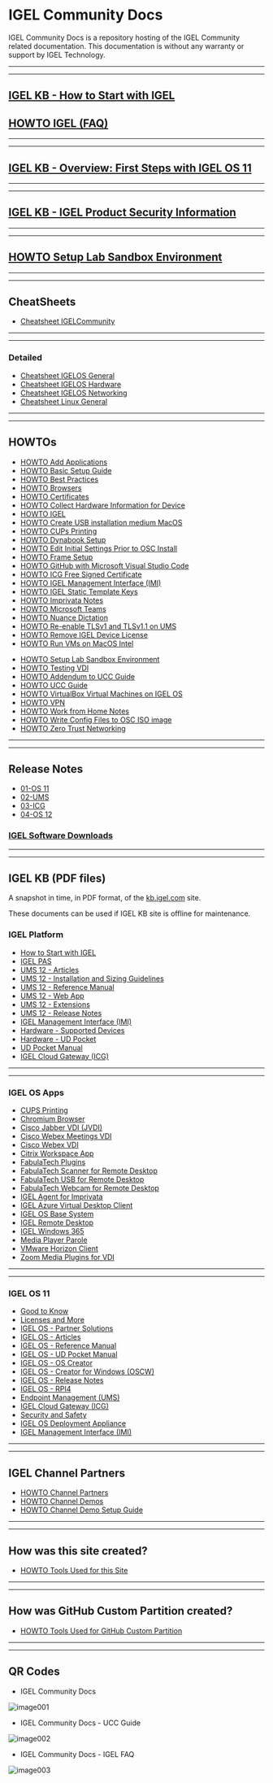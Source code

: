 # IGEL Community Docs

IGEL Community Docs is a repository hosting of the IGEL Community related documentation.
This documentation is without any warranty or support by IGEL Technology.

----------

----------

<!---
Comments

https://squidfunk.github.io/mkdocs-material/setup/setting-up-site-analytics/

https://analytics.google.com/analytics/web/#/p431187557/reports/intelligenthome

Stream Name: IGEL-Community-Docs
Stream URL: https://igel-community.github.io/IGEL-Docs-v02
Stream ID: 7617562864
Measurement Id: G-PTNHLB3WSX

-->

## [IGEL KB - How to Start with IGEL](https://kb.igel.com/en/how-to-start-with-igel/current/)

## [HOWTO IGEL (FAQ)](Docs/HOWTO-COSMOS.md)

----------

----------

## [IGEL KB - Overview: First Steps with IGEL OS 11](https://kb.igel.com/en/igel-os/11.10/overview-first-steps-with-igel-os-11)

----------

----------

## [IGEL KB - IGEL Product Security Information](https://kb.igel.com/security-safety/current/igel-product-security-information)

----------

----------

## [HOWTO Setup Lab Sandbox Environment](Docs/HOWTO-Setup-Lab-Sandbox-Environment.md)

----------

----------

## CheatSheets

- [Cheatsheet IGELCommunity](Docs/Cheatsheet-IGELCommunity.md)

----------

----------

### Detailed

- [Cheatsheet IGELOS General](Docs/Cheatsheet-IGELOS-General.md)
- [Cheatsheet IGELOS Hardware](Docs/Cheatsheet-IGELOS-Hardware.md)
- [Cheatsheet IGELOS Networking](Docs/Cheatsheet-IGELOS-Networking.md)
- [Cheatsheet Linux General](Docs/Cheatsheet-Linux-General.md)

----------

----------

## HOWTOs

- [HOWTO Add Applications](Docs/HOWTO-Add-Applications.md)
- [HOWTO Basic Setup Guide](Docs/HOWTO-Basic-Setup-Guide.md)
- [HOWTO Best Practices](Docs/HOWTO-Best-Practices.md)
- [HOWTO Browsers](Docs/HOWTO-Browsers.md)
- [HOWTO Certificates](Docs/HOWTO-Certificates.md)
- [HOWTO Collect Hardware Information for Device](Docs/HOWTO-Collect-Hardware-Information-for-Device.md)
- [HOWTO IGEL](Docs/HOWTO-COSMOS.md)
- [HOWTO Create USB installation medium MacOS](Docs/HOWTO-Create-USB-Installation-medium-MacOS.md)
- [HOWTO CUPs Printing](Docs/HOWTO-CUPs-Printing.md)
- [HOWTO Dynabook Setup](Docs/HOWTO-Dynabook-Setup.md)
- [HOWTO Edit Initial Settings Prior to OSC Install](Docs/HOWTO-Edit-Initial-Settings-OSC.md)
- [HOWTO Frame Setup](Docs/HOWTO-Frame-Setup.md)
- [HOWTO GitHub with Microsoft Visual Studio Code](Docs/HOWTO-GitHub-with-VS-Code.md)
- [HOWTO ICG Free Signed Certificate](Docs/HOWTO-ICG-Free-Signed-Certificate.md)
- [HOWTO IGEL Management Interface (IMI)](Docs/HOWTO-IGEL-Management-Interface.md)
- [HOWTO IGEL Static Template Keys](Docs/HOWTO-IGEL-Static-Template-Keys.md)
- [HOWTO Imprivata Notes](Docs/HOWTO-Imprivata-Notes.md)
- [HOWTO Microsoft Teams](Docs/HOWTO-Microsoft-Teams-Optimization.md)
- [HOWTO Nuance Dictation](Docs/HOWTO-Nuance-Dictation.md)
- [HOWTO Re-enable TLSv1 and TLSv1.1 on UMS](Docs/HOWTO-Re-enable_TLSv1_and_TLSv11_on_UMS.md)
- [HOWTO Remove IGEL Device License](Docs/HOWTO-Remove-IGEL-Device-License.md)
- [HOWTO Run VMs on MacOS Intel](Docs/HOWTO-Run-VMs-on-MacOS-Intel.md)
<!---
- [HOWTO Sample Profiles](Docs/HOWTO-Sample-Profiles.md)
-->
- [HOWTO Setup Lab Sandbox Environment](Docs/HOWTO-Setup-Lab-Sandbox-Environment.md)
- [HOWTO Testing VDI](Docs/HOWTO-Testing-VDI.md)
- [HOWTO Addendum to UCC Guide ](Docs/HOWTO-UCC.md)
- [HOWTO UCC Guide ](Docs/HOWTO-UCC-Guide.md)
- [HOWTO VirtualBox Virtual Machines on IGEL OS](Docs/HOWTO-VirtualBox-VMs-on-IGELOS.md)
- [HOWTO VPN](Docs/HOWTO-VPN.md)
- [HOWTO Work from Home Notes](Docs/HOWTO-Work-from-Home-Notes.md)
- [HOWTO Write Config Files to OSC ISO image](Docs/HOWTO-Write-Config-Files-OSC-ISO.md)
- [HOWTO Zero Trust Networking](Docs/HOWTO-Zero-Trust-Networking.md)

----------

----------

## Release Notes

- [01-OS 11](Docs/ReleaseNotes/01-OS11)
- [02-UMS](Docs/ReleaseNotes/02-UMS)
- [03-ICG](Docs/ReleaseNotes/03-ICG)
- [04-OS 12](Docs/ReleaseNotes/04-OS12)

### [IGEL Software Downloads](https://www.igel.com/software-downloads/)

----------

----------

## IGEL KB (PDF files)

A snapshot in time, in PDF format, of the [kb.igel.com](https://kb.igel.com) site.

These documents can be used if IGEL KB site is offline for maintenance.

### IGEL Platform

- [How to Start with IGEL](https://raw.githubusercontent.com/IGEL-Community/IGEL-Docs-KB/main/IGEL-KB/01-COSMOS_Platform/01-How_to_Start_with_IGEL_COSMOS.pdf)
- [IGEL PAS](https://raw.githubusercontent.com/IGEL-Community/IGEL-Docs-KB/main/IGEL-KB/01-COSMOS_Platform/02-IGEL_COSMOS_PAS.pdf)
- [UMS 12 - Articles](https://raw.githubusercontent.com/IGEL-Community/IGEL-Docs-KB/main/IGEL-KB/01-COSMOS_Platform/03a-UMS_Articles.pdf)
- [UMS 12 - Installation and Sizing Guidelines](https://raw.githubusercontent.com/IGEL-Community/IGEL-Docs-KB/main/IGEL-KB/01-COSMOS_Platform/03b-Installation_and_Sizing_Guidelines_for_IGEL_UMS.pdf)
- [UMS 12 - Reference Manual](https://raw.githubusercontent.com/IGEL-Community/IGEL-Docs-KB/main/IGEL-KB/01-COSMOS_Platform/03c-UMS_Reference_Manual.pdf)
- [UMS 12 - Web App](https://raw.githubusercontent.com/IGEL-Community/IGEL-Docs-KB/main/IGEL-KB/01-COSMOS_Platform/03d-IGEL_UMS_Web_App.pdf)
- [UMS 12 - Extensions](https://raw.githubusercontent.com/IGEL-Community/IGEL-Docs-KB/main/IGEL-KB/01-COSMOS_Platform/03e-UMS_Extensions.pdf)
- [UMS 12 - Release Notes](https://raw.githubusercontent.com/IGEL-Community/IGEL-Docs-KB/main/IGEL-KB/01-COSMOS_Platform/03f-UMS_Release_Notes.pdf)
- [IGEL Management Interface (IMI)](https://raw.githubusercontent.com/IGEL-Community/IGEL-Docs-KB/main/IGEL-KB/01-COSMOS_Platform/04-IGEL_Management_Interface_IMI.pdf)
- [Hardware - Supported Devices](https://raw.githubusercontent.com/IGEL-Community/IGEL-Docs-KB/main/IGEL-KB/01-COSMOS_Platform/05a-Hardware_Supported_Devices.pdf)
- [Hardware - UD Pocket](https://raw.githubusercontent.com/IGEL-Community/IGEL-Docs-KB/main/IGEL-KB/01-COSMOS_Platform/05b-UD_Pocket.pdf)
- [UD Pocket Manual](https://raw.githubusercontent.com/IGEL-Community/IGEL-Docs-KB/main/IGEL-KB/01-COSMOS_Platform/05c-UD_Pocket_Manual.pdf)
- [IGEL Cloud Gateway (ICG)](https://raw.githubusercontent.com/IGEL-Community/IGEL-Docs-KB/main/IGEL-KB/01-COSMOS_Platform/06-IGEL_Cloud_Gateway_ICG.pdf)


----------

----------

### IGEL OS Apps

- [CUPS Printing](https://raw.githubusercontent.com/IGEL-Community/IGEL-Docs-KB/main/IGEL-KB/02-IGEL_OS_Apps/15-CUPS_Printing_App.pdf)
- [Chromium Browser](https://raw.githubusercontent.com/IGEL-Community/IGEL-Docs-KB/main/IGEL-KB/02-IGEL_OS_Apps/04-Chromium_Browser.pdf)
- [Cisco Jabber VDI (JVDI)](https://raw.githubusercontent.com/IGEL-Community/IGEL-Docs-KB/main/IGEL-KB/02-IGEL_OS_Apps/07-Cisco_Jabber_VDI_JVDI.pdf)
- [Cisco Webex Meetings VDI](https://raw.githubusercontent.com/IGEL-Community/IGEL-Docs-KB/main/IGEL-KB/02-IGEL_OS_Apps/06-Cisco_Webex_Meetings_VDI.pdf)
- [Cisco Webex VDI](https://raw.githubusercontent.com/IGEL-Community/IGEL-Docs-KB/main/IGEL-KB/02-IGEL_OS_Apps/05-Cisco_Webex_VDI.pdf)
- [Citrix Workspace App](https://raw.githubusercontent.com/IGEL-Community/IGEL-Docs-KB/main/IGEL-KB/02-IGEL_OS_Apps/01-Citrix_Workspace_App.pdf)
- [FabulaTech Plugins](https://raw.githubusercontent.com/IGEL-Community/IGEL-Docs-KB/main/IGEL-KB/02-IGEL_OS_Apps/11-FabulaTech_Plugins.pdf)
- [FabulaTech Scanner for Remote Desktop](https://raw.githubusercontent.com/IGEL-Community/IGEL-Docs-KB/main/IGEL-KB/02-IGEL_OS_Apps/13-FabulaTech_Scanner_for_Remote_Desktop.pdf)
- [FabulaTech USB for Remote Desktop](https://raw.githubusercontent.com/IGEL-Community/IGEL-Docs-KB/main/IGEL-KB/02-IGEL_OS_Apps/10-FabulaTech_USB_for_Remote_Desktop.pdf)
- [FabulaTech Webcam for Remote Desktop](https://raw.githubusercontent.com/IGEL-Community/IGEL-Docs-KB/main/IGEL-KB/02-IGEL_OS_Apps/12-FabulaTech_Webcam_for_Remote_Desktop.pdf)
- [IGEL Agent for Imprivata](https://raw.githubusercontent.com/IGEL-Community/IGEL-Docs-KB/main/IGEL-KB/02-IGEL_OS_Apps/09-IGEL_Agent_for_Imprivata.pdf)
- [IGEL Azure Virtual Desktop Client](https://raw.githubusercontent.com/IGEL-Community/IGEL-Docs-KB/main/IGEL-KB/02-IGEL_OS_Apps/02-IGEL_Azure_Virtual_Desktop_Client.pdf)
- [IGEL OS Base System](https://raw.githubusercontent.com/IGEL-Community/IGEL-Docs-KB/main/IGEL-KB/02-IGEL_OS_Apps/00-IGEL_OS_Base_System.pdf)
- [IGEL Remote Desktop](https://raw.githubusercontent.com/IGEL-Community/IGEL-Docs-KB/main/IGEL-KB/02-IGEL_OS_Apps/16-IGEL_Remote_Desktop.pdf)
- [IGEL Windows 365](https://raw.githubusercontent.com/IGEL-Community/IGEL-Docs-KB/main/IGEL-KB/02-IGEL_OS_Apps/17-IGEL_Windows_365.pdf)
- [Media Player Parole](https://raw.githubusercontent.com/IGEL-Community/IGEL-Docs-KB/main/IGEL-KB/02-IGEL_OS_Apps/14-Media_Player_Parole.pdf)
- [VMware Horizon Client](https://raw.githubusercontent.com/IGEL-Community/IGEL-Docs-KB/main/IGEL-KB/02-IGEL_OS_Apps/03-VMware_Horizon_Client.pdf)
- [Zoom Media Plugins for VDI](https://raw.githubusercontent.com/IGEL-Community/IGEL-Docs-KB/main/IGEL-KB/02-IGEL_OS_Apps/08-Zoom_Media_Plugins_for_VDI.pdf)

----------

----------

### IGEL OS 11

- [Good to Know](https://raw.githubusercontent.com/IGEL-Community/IGEL-Docs-KB/main/IGEL-KB/03-IGEL_OS_11/01-Good_to_Know.pdf)
- [Licenses and More](https://raw.githubusercontent.com/IGEL-Community/IGEL-Docs-KB/main/IGEL-KB/03-IGEL_OS_11/02-Licenses_and_More.pdf)
- [IGEL OS - Partner Solutions](https://raw.githubusercontent.com/IGEL-Community/IGEL-Docs-KB/main/IGEL-KB/03-IGEL_OS_11/03a-IGEL_OS_Partner_Solutions.pdf)
- [IGEL OS - Articles](https://raw.githubusercontent.com/IGEL-Community/IGEL-Docs-KB/main/IGEL-KB/03-IGEL_OS_11/03b-IGEL_OS_Articles.pdf)
- [IGEL OS - Reference Manual](https://raw.githubusercontent.com/IGEL-Community/IGEL-Docs-KB/main/IGEL-KB/03-IGEL_OS_11/03c-IGEL_OS_Reference_Manual.pdf)
- [IGEL OS - UD Pocket Manual](https://raw.githubusercontent.com/IGEL-Community/IGEL-Docs-KB/main/IGEL-KB/03-IGEL_OS_11/03d-IGEL_OS_UD_Pocket_Manual.pdf)
- [IGEL OS - OS Creator](https://raw.githubusercontent.com/IGEL-Community/IGEL-Docs-KB/main/IGEL-KB/03-IGEL_OS_11/03e-IGEL_OS_Creator.pdf)
- [IGEL OS - Creator for Windows (OSCW)](https://raw.githubusercontent.com/IGEL-Community/IGEL-Docs-KB/main/IGEL-KB/03-IGEL_OS_11/03f-IGEL_OS_Creator_for_Windows_OSCW.pdf)
- [IGEL OS - Release Notes](https://raw.githubusercontent.com/IGEL-Community/IGEL-Docs-KB/main/IGEL-KB/03-IGEL_OS_11/03g-IGEL_OS_Release_Notes.pdf)
- [IGEL OS - RPI4](https://raw.githubusercontent.com/IGEL-Community/IGEL-Docs-KB/main/IGEL-KB/03-IGEL_OS_11/04-IGEL_OS_RPI4.pdf)
- [Endpoint Management (UMS)](https://raw.githubusercontent.com/IGEL-Community/IGEL-Docs-KB/main/IGEL-KB/03-IGEL_OS_11/05-Endpoint_Management_UMS.pdf)
- [IGEL Cloud Gateway (ICG)](https://raw.githubusercontent.com/IGEL-Community/IGEL-Docs-KB/main/IGEL-KB/03-IGEL_OS_11/07-IGEL_Cloud_Gateway_ICG.pdf)
- [Security and Safety](https://raw.githubusercontent.com/IGEL-Community/IGEL-Docs-KB/main/IGEL-KB/03-IGEL_OS_11/08-Security_and_Safety.pdf)
- [IGEL OS Deployment Appliance](https://raw.githubusercontent.com/IGEL-Community/IGEL-Docs-KB/main/IGEL-KB/03-IGEL_OS_11/09-IGEL_OS_Deployment_Appliance.pdf)
- [IGEL Management Interface (IMI)](https://raw.githubusercontent.com/IGEL-Community/IGEL-Docs-KB/main/IGEL-KB/03-IGEL_OS_11/10-IGEL_Management_Interface_IMI.pdf)

----------

----------

## IGEL Channel Partners

- [HOWTO Channel Partners](Docs/HOWTO-Channel-Partners.md)
- [HOWTO Channel Demos](Docs/HOWTO-Channel-Demos.md)
- [HOWTO Channel Demo Setup Guide](Docs/HOWTO-Channel-Demo-Setup-Guide.md)

----------

----------

## How was this site created?

- [HOWTO Tools Used for this Site](Docs/HOWTO-Tools-Used-for-this-Site.md)

----------

----------

## How was GitHub Custom Partition created?

- [HOWTO Tools Used for GitHub Custom Partition](Docs/HOWTO-Tools-Used-GitHub-CP.md)

----------

----------

## QR Codes

- IGEL Community Docs

![image001](Docs/Images/QR-igel-docs.png)

- IGEL Community Docs - UCC Guide

![image002](Docs/Images/QR-igel-docs-ucc-guide.png)

- IGEL Community Docs - IGEL FAQ

![image003](Docs/Images/QR-igel-docs-cosmos.png)